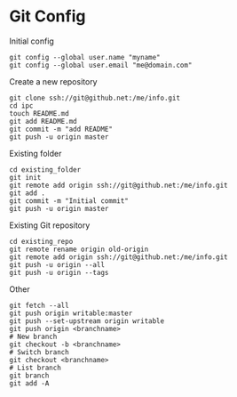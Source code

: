# Git Config

Initial config

    git config --global user.name "myname"
    git config --global user.email "me@domain.com"

Create a new repository

    git clone ssh://git@github.net:/me/info.git
    cd ipc
    touch README.md
    git add README.md
    git commit -m "add README"
    git push -u origin master

Existing folder

    cd existing_folder
    git init
    git remote add origin ssh://git@github.net:/me/info.git
    git add .
    git commit -m "Initial commit"
    git push -u origin master

Existing Git repository

    cd existing_repo
    git remote rename origin old-origin
    git remote add origin ssh://git@github.net:/me/info.git
    git push -u origin --all
    git push -u origin --tags

Other

    git fetch --all
    git push origin writable:master
    git push --set-upstream origin writable
    git push origin <branchname>
    # New branch
    git checkout -b <branchname>
    # Switch branch
    git checkout <branchname>
    # List branch
    git branch
    git add -A
